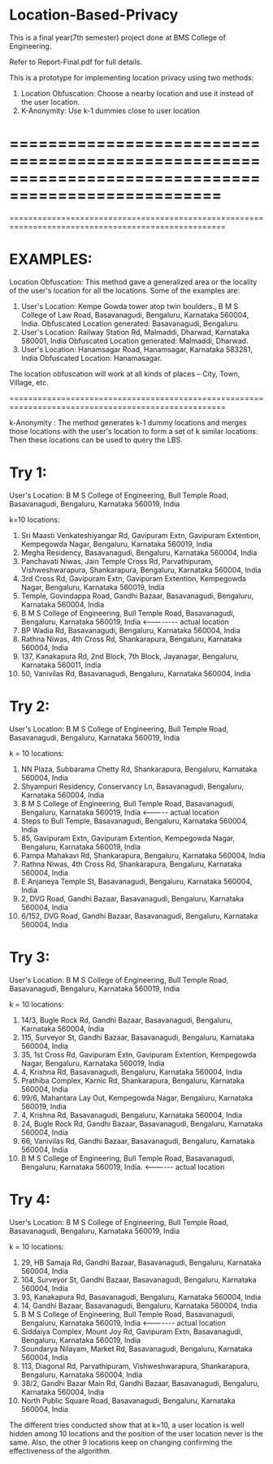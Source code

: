 # Location-Based-Privacy

This is a final year(7th semester) project done at BMS College of Engineering.

Refer to Report-Final.pdf for full details.

This is a prototype for implementing location privacy using two methods:
1. Location Obfuscation: Choose a nearby location and use it instead of the user location.
2. K-Anonymity: Use k-1 dummies close to user location

====================================================================================================
====================================================================================================
====================================================================================================

EXAMPLES:
====================================================================================================
Location Obfuscation:
This method gave a generalized area or the locality of the user's location for all the
locations.
Some of the examples are:
1. User's Location: 
        Kempe Gowda tower atop twin boulders., B M S College of Law Road, Basavanagudi, Bengaluru, Karnataka 560004, India.
   Obfuscated Location generated: 
        Basavanagudi, Bengaluru. 
2. User's Location: 
        Railway Station Rd, Malmaddi, Dharwad, Karnataka 580001, India
   Obfuscated Location generated: 
        Malmaddi, Dharwad.
3. User's Location: 
        Hanamsagar Road, Hanamsagar, Karnataka 583281, India
    Obfuscated Location: 
        Hanamasagar.

The location obfuscation will work at all kinds of places – City, Town, Village, etc.

====================================================================================================

k-Anonymity :
The method generates k-1 dummy locations and merges those locations with the
user's location to form a set of k similar locations. Then these locations can be used to query
the LBS.

Try 1:
===============
User's Location: B M S College of Engineering, Bull Temple Road, Basavanagudi, Bengaluru, Karnataka 560019, India

k=10 locations:
1. Sri Maasti Venkateshiyangar Rd, Gavipuram Extn, Gavipuram Extention, Kempegowda Nagar, Bengaluru, Karnataka 560019, India
2. Megha Residency, Basavanagudi, Bengaluru, Karnataka 560004, India
3. Panchavati Niwas, Jain Temple Cross Rd, Parvathipuram, Vishweshwarapura, Shankarapura, Bengaluru, Karnataka 560004, India
4. 3rd Cross Rd, Gavipuram Extn, Gavipuram Extention, Kempegowda Nagar, Bengaluru, Karnataka 560019, India
5. Temple, Govindappa Road, Gandhi Bazaar, Basavanagudi, Bengaluru, Karnataka 560004, India
6. B M S College of Engineering, Bull Temple Road, Basavanagudi, Bengaluru, Karnataka 560019, India     <-------- actual location
7. BP Wadia Rd, Basavanagudi, Bengaluru, Karnataka 560004, India
8. Rathna Niwas, 4th Cross Rd, Shankarapura, Bengaluru, Karnataka 560004, India
9. 137, Kanakapura Rd, 2nd Block, 7th Block, Jayanagar, Bengaluru, Karnataka 560011, India
10. 50, Vanivilas Rd, Basavanagudi, Bengaluru, Karnataka 560004, India

Try 2:
================
User's Location: B M S College of Engineering, Bull Temple Road, Basavanagudi, Bengaluru, Karnataka 560019, India

k = 10 locations:
1. NN Plaza, Subbarama Chetty Rd, Shankarapura, Bengaluru, Karnataka 560004, India
2. Shyampuri Residency, Conservancy Ln, Basavanagudi, Bengaluru, Karnataka 560004, India
3. B M S College of Engineering, Bull Temple Road, Basavanagudi, Bengaluru, Karnataka 560019, India   <----- actual location
4. Steps to Bull Temple, Basavanagudi, Bengaluru, Karnataka 560004, India
5. 85, Gavipuram Extn, Gavipuram Extention, Kempegowda Nagar, Bengaluru, Karnataka 560019, India
6. Pampa Mahakavi Rd, Shankarapura, Bengaluru, Karnataka 560004, India
7. Rathna Niwas, 4th Cross Rd, Shankarapura, Bengaluru, Karnataka 560004, India
8. E Anjaneya Temple St, Basavanagudi, Bengaluru, Karnataka 560004, India
9. 2, DVG Road, Gandhi Bazaar, Basavanagudi, Bengaluru, Karnataka 560004, India
10. 6/152, DVG Road, Gandhi Bazaar, Basavanagudi, Bengaluru, Karnataka 560004, India

Try 3:
================
User's Location: B M S College of Engineering, Bull Temple Road, Basavanagudi, Bengaluru, Karnataka 560019, India

k = 10 locations:
1. 14/3, Bugle Rock Rd, Gandhi Bazaar, Basavanagudi, Bengaluru, Karnataka 560004, India
2. 115, Surveyor St, Gandhi Bazaar, Basavanagudi, Bengaluru, Karnataka 560004, India
3. 35, 1st Cross Rd, Gavipuram Extn, Gavipuram Extention, Kempegowda Nagar, Bengaluru, Karnataka 560019, India
4. 4, Krishna Rd, Basavanagudi, Bengaluru, Karnataka 560004, India
5. Prathiba Complex, Karnic Rd, Shankarapura, Bengaluru, Karnataka 560004, India
6. 99/6, Mahantara Lay Out, Kempegowda Nagar, Bengaluru, Karnataka 560019, India
7. 4, Krishna Rd, Basavanagudi, Bengaluru, Karnataka 560004, India
8. 24, Bugle Rock Rd, Gandhi Bazaar, Basavanagudi, Bengaluru, Karnataka 560004, India
9. 66, Vanivilas Rd, Gandhi Bazaar, Basavanagudi, Bengaluru, Karnataka 560004, India
10. B M S College of Engineering, Bull Temple Road, Basavanagudi, Bengaluru, Karnataka 560019, India.  <------ actual location

Try 4:
================
User's Location: B M S College of Engineering, Bull Temple Road, Basavanagudi, Bengaluru, Karnataka 560019, India

k = 10 locations:
1. 29, HB Samaja Rd, Gandhi Bazaar, Basavanagudi, Bengaluru, Karnataka 560004, India
2. 104, Surveyor St, Gandhi Bazaar, Basavanagudi, Bengaluru, Karnataka 560004, India
3. 93, Kanakapura Rd, Basavanagudi, Bengaluru, Karnataka 560004, India
4. 14, Gandhi Bazaar, Basavanagudi, Bengaluru, Karnataka 560004, India
5. B M S College of Engineering, Bull Temple Road, Basavanagudi, Bengaluru, Karnataka 560019, India    <------- actual location
6. Siddaiya Complex, Mount Joy Rd, Gavipuram Extn, Basavanagudi, Bengaluru, Karnataka 560019, India
7. Soundarya Nilayam, Market Rd, Basavanagudi, Bengaluru, Karnataka 560004, India
8. 113, Diagonal Rd, Parvathipuram, Vishweshwarapura, Shankarapura, Bengaluru, Karnataka 560004, India
9. 38/2, Gandhi Bazar Main Rd, Gandhi Bazaar, Basavanagudi, Bengaluru, Karnataka 560004, India
10. North Public Square Road, Basavanagudi, Bengaluru, Karnataka 560004, India

The different tries conducted show that at k=10, a user location is well hidden among 10 locations and the position of the user location never is the same. Also, the other 9 locations keep on changing confirming the effectiveness of the algorithm.
